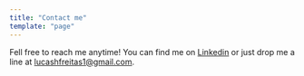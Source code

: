 ```yaml
---
title: "Contact me"
template: "page"
---
```


Fell free to reach me anytime! You can find me on [Linkedin](https://www.linkedin.com/in/lucas-freitas-santos/) or just drop me a line at  [lucashfreitas1@gmail.com](mailto:lucashfreitas1@gmail.com).



